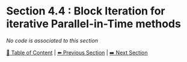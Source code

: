 # Section 4.4 : Block Iteration for iterative Parallel-in-Time methods

_No code is associated to this section_

[:book: Table of Content](../README.md) | [:arrow_left: Previous Section](../sec4.3/README.md) | [:arrow_right: Next Section](../sec4.5/README.md)